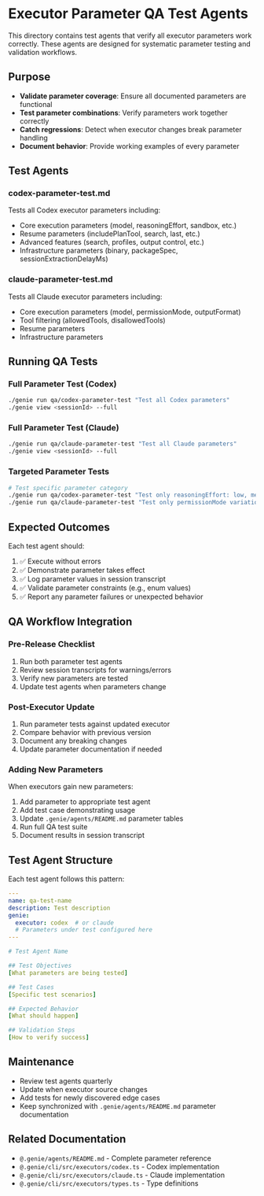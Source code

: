 # Executor Parameter QA Test Agents

This directory contains test agents that verify all executor parameters work correctly. These agents are designed for systematic parameter testing and validation workflows.

## Purpose

- **Validate parameter coverage**: Ensure all documented parameters are functional
- **Test parameter combinations**: Verify parameters work together correctly
- **Catch regressions**: Detect when executor changes break parameter handling
- **Document behavior**: Provide working examples of every parameter

## Test Agents

### codex-parameter-test.md
Tests all Codex executor parameters including:
- Core execution parameters (model, reasoningEffort, sandbox, etc.)
- Resume parameters (includePlanTool, search, last, etc.)
- Advanced features (search, profiles, output control, etc.)
- Infrastructure parameters (binary, packageSpec, sessionExtractionDelayMs)

### claude-parameter-test.md
Tests all Claude executor parameters including:
- Core execution parameters (model, permissionMode, outputFormat)
- Tool filtering (allowedTools, disallowedTools)
- Resume parameters
- Infrastructure parameters

## Running QA Tests

### Full Parameter Test (Codex)
```bash
./genie run qa/codex-parameter-test "Test all Codex parameters"
./genie view <sessionId> --full
```

### Full Parameter Test (Claude)
```bash
./genie run qa/claude-parameter-test "Test all Claude parameters"
./genie view <sessionId> --full
```

### Targeted Parameter Tests
```bash
# Test specific parameter category
./genie run qa/codex-parameter-test "Test only reasoningEffort: low, medium, high"
./genie run qa/claude-parameter-test "Test only permissionMode variations"
```

## Expected Outcomes

Each test agent should:
1. ✅ Execute without errors
2. ✅ Demonstrate parameter takes effect
3. ✅ Log parameter values in session transcript
4. ✅ Validate parameter constraints (e.g., enum values)
5. ✅ Report any parameter failures or unexpected behavior

## QA Workflow Integration

### Pre-Release Checklist
1. Run both parameter test agents
2. Review session transcripts for warnings/errors
3. Verify new parameters are tested
4. Update test agents when parameters change

### Post-Executor Update
1. Run parameter tests against updated executor
2. Compare behavior with previous version
3. Document any breaking changes
4. Update parameter documentation if needed

### Adding New Parameters
When executors gain new parameters:
1. Add parameter to appropriate test agent
2. Add test case demonstrating usage
3. Update `.genie/agents/README.md` parameter tables
4. Run full QA test suite
5. Document results in session transcript

## Test Agent Structure

Each test agent follows this pattern:

```yaml
---
name: qa-test-name
description: Test description
genie:
  executor: codex  # or claude
  # Parameters under test configured here
---

# Test Agent Name

## Test Objectives
[What parameters are being tested]

## Test Cases
[Specific test scenarios]

## Expected Behavior
[What should happen]

## Validation Steps
[How to verify success]
```

## Maintenance

- Review test agents quarterly
- Update when executor source changes
- Add tests for newly discovered edge cases
- Keep synchronized with `.genie/agents/README.md` parameter documentation

## Related Documentation

- `@.genie/agents/README.md` - Complete parameter reference
- `@.genie/cli/src/executors/codex.ts` - Codex implementation
- `@.genie/cli/src/executors/claude.ts` - Claude implementation
- `@.genie/cli/src/executors/types.ts` - Type definitions
